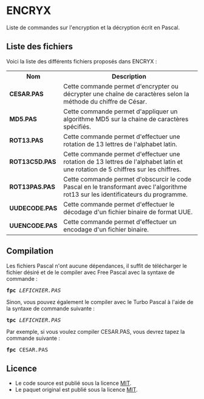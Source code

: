 # ENCRYX
Liste de commandes sur l'encryption et la décryption écrit en Pascal.

<h2>Liste des fichiers</h2>

Voici la liste des différents fichiers proposés dans ENCRYX :

<table>
	<tr>
		<th>Nom</th>
		<th>Description</th>	
	</tr>
	<tr>
		<td><b>CESAR.PAS</b></td>
		<td>Cette commande permet d'encrypter ou décrypter une chaîne de caractères selon la méthode du chiffre de César.</td>
	</tr>
	<tr>
		<td><b>MD5.PAS</b></td>
		<td>Cette commande permet d'appliquer un algorithme MD5 sur la chaine de caractères spécifiés.</td>
	</tr>
	<tr>
		<td><b>ROT13.PAS</b></td>
		<td>Cette commande permet d'effectuer une rotation de 13 lettres de l'alphabet latin.</td>
	</tr>
	<tr>
			<td><b>ROT13C5D.PAS</b></td>
			<td>Cette commande permet d'effectuer une rotation de 13 lettres de l'alphabet latin et une rotation de 5 chiffres sur les chiffres.</td>
		</tr>
    <tr>
			<td><b>ROT13PAS.PAS</b></td>
			<td>Cette commande permet d'obscurcir le code Pascal en le transformant avec l'algorithme rot13 sur les identificateurs du programme.</td>
		</tr>
	<tr>
		<td><b>UUDECODE.PAS</b></td>
		<td>Cette commande permet d'effectuer le décodage d'un fichier binaire de format UUE.</td>
	</tr>
	<tr>
		<td><b>UUENCODE.PAS</b></td>
		<td>Cette commande permet d'effectuer un encodage d'un fichier binaire.</td>
	</tr>
</table>

<h2>Compilation</h2>
	
Les fichiers Pascal n'ont aucune dépendances, il suffit de télécharger le fichier désiré et de le compiler avec Free Pascal avec la syntaxe de commande  :

<pre><b>fpc</b> <i>LEFICHIER.PAS</i></pre>
	
Sinon, vous pouvez également le compiler avec le Turbo Pascal à l'aide de la syntaxe de commande suivante :	

<pre><b>tpc</b> <i>LEFICHIER.PAS</i></pre>
	
Par exemple, si vous voulez compiler CESAR.PAS, vous devrez tapez la commande suivante :

<pre><b>fpc</b> CESAR.PAS</pre>

<h2>Licence</h2>
<ul>
 <li>Le code source est publié sous la licence <a href="https://github.com/gladir/ENCRYX/blob/main/LICENSE">MIT</a>.</li>
 <li>Le paquet original est publié sous la licence <a href="https://github.com/gladir/ENCRYX/blob/main/LICENSE">MIT</a>.</li>
</ul>


